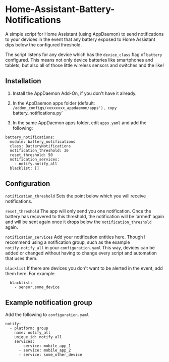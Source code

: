 # Home-Assistant-Battery-Notifications
A simple script for Home Assistant (using AppDaemon) to send notifications to your devices in the event that any battery exposed to Home Assistant dips below the configured threshold.

The script listens for any device which has the `device_class` flag of `battery` configured. This means not only device batteries like smartphones and tablets; but also all of those little wireless sensors and switches and the like!

## Installation

1. Install the AppDaemon Add-On, if you don't have it already.

2. In the AppDaemon apps folder (default: `/addon_configs/xxxxxxxx_appdaemon/apps'), copy `battery_notifications.py`

3. In the same AppDaemon apps folder, edit `apps.yaml` and add the following:

```
battery_notifications:
  module: battery_notifications
  class: BatteryNotifications
  notification_threshold: 30
  reset_threshold: 50
  notification_services:
    - notify.notify_all
  blacklist: []
```

## Configuration

`notification_threshold` Sets the point below which you will receive notifications.

`reset_threshold` The app will only send you one notification. Once the battery has recovered to this threshold, the notification will be 'armed' again and will be sent again once it drops below the `notification_threshold` again.

`notification_services` Add your notification entities here. Though I recommend using a notification group, such as the example `notify.notify_all` in your `configuration.yaml` This way, devices can be added or changed without having to change every script and automation that uses them.

`blacklist` If there are devices you don't want to be alerted in the event, add them here. For example

```
  blacklist:
    - sensor.some_device
```

## Example notification group

Add the following to `configuration.yaml`

```
notify:
  - platform: group
    name: notify_all
    unique_id: notify_all
    services:
      - service: mobile_app_1
      - service: mobile_app_2
      - service: some_other_device
```


